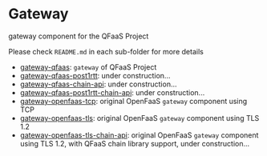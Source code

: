 # Gateway
gateway component for the QFaaS Project

Please check `README.md` in each sub-folder for more details

 - [gateway-qfaas](gateway-qfaas/): `gateway` of QFaaS Project
 - [gateway-qfaas-post1rtt](#): under construction...
 - [gateway-qfaas-chain-api](#): under construction...
 - [gateway-qfaas-post1rtt-chain-api](#): under construction...
 - [gateway-openfaas-tcp](gateway-openfaas-tcp/): original OpenFaaS `gateway` component using TCP
 - [gateway-openfaas-tls](gateway-openfaas-tls/): original OpenFaaS `gateway` component using TLS 1.2
 - [gateway-openfaas-tls-chain-api](#): original OpenFaaS `gateway` component using TLS 1.2, with QFaaS chain library support, under construction...

